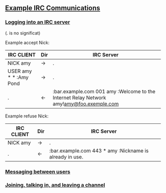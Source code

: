 



## [Example IRC Communications](https://chi.cs.uchicago.edu/chirc/irc_examples.html#)

### [Logging into an IRC server](https://chi.cs.uchicago.edu/chirc/irc_examples.html#logging-into-an-irc-server)

(. is no significat)

Example accept Nick:

IRC CLIENT | Dir | IRC Server
 --------  | --- | ---------
NICK amy   | ->  | .
USER amy * * :Amy Pond | -> | . 
.          | <-  | :bar.example.com 001 amy :Welcome to the Internet Relay Network amy!amy@foo.exemple.com

Example refuse Nick:

IRC CLIENT | Dir | IRC Server
 --------  | --- | ---------
NICK amy   | ->  | .
.          | <-  | :bar.example.com 443 * amy :Nickname is already in use.

### [Messaging between users](https://chi.cs.uchicago.edu/chirc/irc_examples.html#messaging-between-users)
### [Joining, talking in, and leaving a channel](https://chi.cs.uchicago.edu/chirc/irc_examples.html#joining-talking-in-and-leaving-a-channel)


